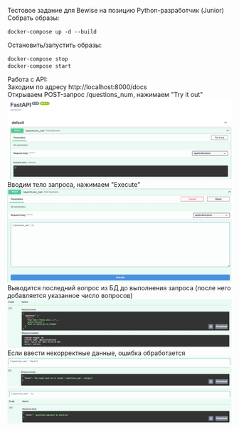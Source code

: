 Тестовое задание для Bewise на позицию Python-разработчик (Junior)  
Собрать образы:  
```
docker-compose up -d --build
```
Остановить/запустить образы:  
```
docker-compose stop
docker-compose start
```
Работа с API:  
Заходим по адресу http://localhost:8000/docs  
Открываем POST-запрос /questions_num, нажимаем "Try it out"  
![alt text](https://github.com/LuckyHorseshoe-chan/BewiseTest/blob/main/imgs/main.jpg)  
Вводим тело запроса, нажимаем "Execute"  
![alt text](https://github.com/LuckyHorseshoe-chan/BewiseTest/blob/main/imgs/query.jpg)  
Выводится последний вопрос из БД до выполнения запроса (после него добавляется указанное число вопросов)  
![alt text](https://github.com/LuckyHorseshoe-chan/BewiseTest/blob/main/imgs/result.jpg)  
Если ввести некорректные данные, ошибка обработается  
![alt text](https://github.com/LuckyHorseshoe-chan/BewiseTest/blob/main/imgs/bad_query.jpg)  
![alt text](https://github.com/LuckyHorseshoe-chan/BewiseTest/blob/main/imgs/format_err.jpg)  
![alt text](https://github.com/LuckyHorseshoe-chan/BewiseTest/blob/main/imgs/bad_query_2.jpg)  
![alt text](https://github.com/LuckyHorseshoe-chan/BewiseTest/blob/main/imgs/num_err.jpg)  